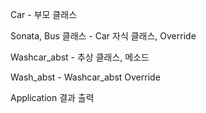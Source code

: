 Car  - 부모 클래스 

Sonata, Bus 클래스 - Car 자식 클래스, Override 

Washcar_abst - 추상 클래스, 메소드 

Wash_abst - Washcar_abst  Override 

Application 결과 출력 
